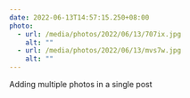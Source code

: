 ```yaml
---
date: 2022-06-13T14:57:15.250+08:00
photo:
  - url: /media/photos/2022/06/13/707ix.jpg
    alt: ""
  - url: /media/photos/2022/06/13/mvs7w.jpg
    alt: ""
---
```

Adding multiple photos in a single post
